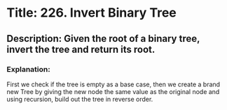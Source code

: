 # Title: 226. Invert Binary Tree

## Description: Given the root of a binary tree, invert the tree and return its root.

### Explanation:

First we check if the tree is empty as a base case, then we create a brand new Tree by giving the new node the same value as the original node and using recursion, build out the tree in reverse order.
